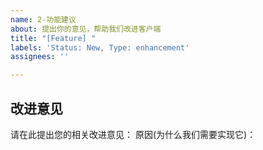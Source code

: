 ```yaml
---
name: 2-功能建议
about: 提出你的意见，帮助我们改进客户端
title: "[Feature] "
labels: 'Status: New, Type: enhancement'
assignees: ''

---
```


## 改进意见
请在此提出您的相关改进意见：
原因(为什么我们需要实现它)：

<!-- (我是一个填写示例，可删除)
标题：[Feature] 消除建筑废墟

## 改进意见
请在此提出您的相关改进意见：希望客户端能够在遭遇战增加一个消除建筑废墟的功能
原因(为什么我们需要实现它)：有些建筑比较密集的地图，摧毁建筑后无法放置建筑，添加此功能后可以将原本的建筑废墟消除供玩家摆放其他建筑
-->
